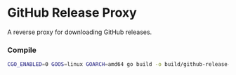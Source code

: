# GitHub Release Proxy

A reverse proxy for downloading GitHub releases.

### Compile

```sh
CGO_ENABLED=0 GOOS=linux GOARCH=amd64 go build -o build/github-release-proxy ./cmd/github-release-proxy/main.go
```
